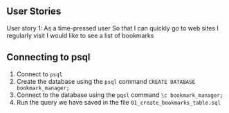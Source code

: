 ## User Stories

User story 1:
As a time-pressed user
So that I can quickly go to web sites I regularly visit
I would like to see a list of bookmarks



## Connecting to psql
1. Connect to `psql`
2. Create the database using the `psql` command `CREATE DATABASE bookmark_manager;`
3. Connect to the database using the `pqsl` command `\c bookmark_manager;`
4. Run the query we have saved in the file `01_create_bookmarks_table.sql`


